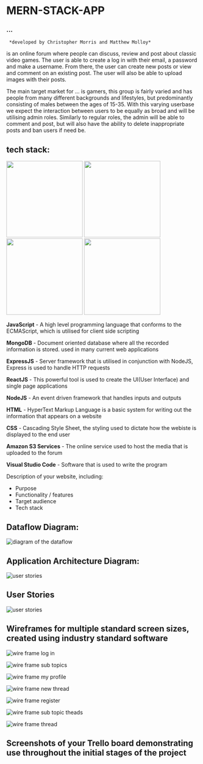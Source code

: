 # **MERN-STACK-APP**



### ...
     *developed by Christopher Morris and Matthew Molloy*

is an online forum where people can discuss, review and post about classic video games. The user is able to create a log in with their email, a password and make a username. From there, the user can create new posts or view and comment on an existing post. The user will also be able to upload images with their posts.

The main target market for ... is gamers, this group is fairly varied and has people from many different backgrounds and lifestyles, but predominantly consisting of males between the ages of 15-35. With this varying userbase we expect the interaction between users to be equally as broad and will be utilising admin roles. Similarly to regular roles, the admin will be able to comment and post, but will also have the ability to delete inappropriate posts and ban users if need be.



## tech stack:

<img src="./docs/tech_stack/logos.png" width="200px"/>
<img src="./docs/tech_stack/MERN.jpeg" width="200px"/>
<br>
<img src="./docs/tech_stack/amazon.png" width="200px"/>
<img src="./docs/tech_stack/VSC.png" width="200px" />

**JavaScript** - A high level programming language that conforms to the ECMAScript, which is utilised for client side scripting 

**MongoDB** - Document oriented database where all the recorded information is stored. used in many current web applications 

**ExpressJS** - Server framework that is utilised in conjunction with NodeJS, Express is used to handle HTTP requests 

**ReactJS** - This powerful tool is used to create the UI(User Interface) and single page applications

**NodeJS** - An event driven framework that handles inputs and outputs

**HTML** - HyperText Markup Language is a basic system for writing out the information that appears on a website 

**CSS** - Cascading Style Sheet, the styling used to dictate how the webiste is displayed to the end user

**Amazon S3 Services** - The online service used to host the media that is uploaded to the forum

**Visual Studio Code** - Software that is used to write the program


Description of your website, including:
- Purpose
- Functionality / features
- Target audience
- Tech stack	

## Dataflow Diagram:

<img src="./docs/diagrams/dataflow.png"
     alt="diagram of the dataflow"/>


## Application Architecture Diagram:

<img src="./docs/diagrams/ArchitectureDiagram.png"
     alt="user stories"/>


## User Stories

<img src="docs/forum_user_stories.png"
     alt="user stories"/>

## Wireframes for multiple standard screen sizes, created using industry standard software

<img src="docs/wire_frames/form_log_in.png"
     alt="wire frame log in"/>

<img src="docs/wire_frames/form_main_sub_topics.png"
     alt="wire frame sub topics"/>

<img src="docs/wire_frames/form_my_profile.png"
     alt="wire frame my profile"/>

<img src="docs/wire_frames/form_new_thread.png"
     alt="wire frame new thread"/>

<img src="docs/wire_frames/form_register.png"
     alt="wire frame register"/>

<img src="docs/wire_frames/form_sub_topic_threads.png"
     alt="wire frame sub topic theads"/>

<img src="docs/wire_frames/form_thread.png"
     alt="wire frame thread"/>   

## Screenshots of your Trello board demonstrating use throughout the initial stages of the project